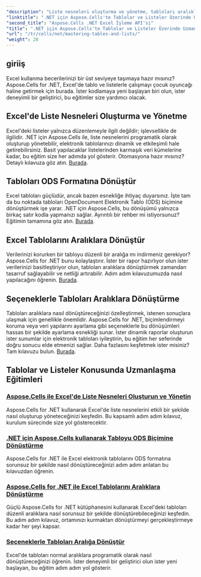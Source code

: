 ```yaml
---
"description": "Liste nesneleri oluşturma ve yönetme, tabloları aralıklara dönüştürme ve adım adım ODS formatına dönüştürme dahil olmak üzere Aspose.Cells for .NET eğitimlerini keşfedin."
"linktitle": ".NET için Aspose.Cells'te Tablolar ve Listeler Üzerinde Uzmanlaşma"
"second_title": "Aspose.Cells .NET Excel İşleme API'si"
"title": ".NET için Aspose.Cells'te Tablolar ve Listeler Üzerinde Uzmanlaşma"
"url": "/tr/cells/net/mastering-tables-and-lists/"
"weight": 20
---
```


## giriiş

Excel kullanma becerilerinizi bir üst seviyeye taşımaya hazır mısınız? Aspose.Cells for .NET, Excel'de tablo ve listelerle çalışmayı çocuk oyuncağı haline getirmek için burada. İster kodlamaya yeni başlayan biri olun, ister deneyimli bir geliştirici, bu eğitimler size yardımcı olacak.

## Excel'de Liste Nesneleri Oluşturma ve Yönetme  
Excel'deki listeler yalnızca düzenlemeyle ilgili değildir; işlevsellikle de ilgilidir. .NET için Aspose.Cells ile, liste nesnelerini programatik olarak oluşturup yönetebilir, elektronik tablolarınızı dinamik ve etkileşimli hale getirebilirsiniz. Basit yapılacaklar listelerinden karmaşık veri kümelerine kadar, bu eğitim size her adımda yol gösterir. Otomasyona hazır mısınız? Detaylı kılavuza göz atın. [Burada](./create-and-manage-list-object/).  

## Tabloları ODS Formatına Dönüştür  
Excel tabloları güçlüdür, ancak bazen esnekliğe ihtiyaç duyarsınız. İşte tam da bu noktada tabloları OpenDocument Elektronik Tablo (ODS) biçimine dönüştürmek işe yarar. .NET için Aspose.Cells, bu dönüşümü yalnızca birkaç satır kodla yapmanızı sağlar. Ayrıntılı bir rehber mi istiyorsunuz? Eğitimin tamamına göz atın. [Burada](./convert-table-to-ods-format/).  

## Excel Tablolarını Aralıklara Dönüştür  
Verilerinizi korurken bir tabloyu düzenli bir aralığa mı indirmeniz gerekiyor? Aspose.Cells for .NET bunu kolaylaştırır. İster bir rapor hazırlıyor olun ister verilerinizi basitleştiriyor olun, tabloları aralıklara dönüştürmek zamandan tasarruf sağlayabilir ve netliği artırabilir. Adım adım kılavuzumuzda nasıl yapılacağını öğrenin. [Burada](./convert-excel-tables-to-range/).  

## Seçeneklerle Tabloları Aralıklara Dönüştürme  

Tabloları aralıklara nasıl dönüştüreceğinizi özelleştirmek, istenen sonuçlara ulaşmak için genellikle önemlidir. Aspose.Cells for .NET, biçimlendirmeyi koruma veya veri yapılarını ayarlama gibi seçeneklerle bu dönüşümleri hassas bir şekilde ayarlama esnekliği sunar. İster dinamik raporlar oluşturun ister sunumlar için elektronik tabloları iyileştirin, bu eğitim her seferinde doğru sonucu elde etmenizi sağlar. Daha fazlasını keşfetmek ister misiniz? Tam kılavuzu bulun. [Burada](./convert-tables-to-range-with-options/).  

## Tablolar ve Listeler Konusunda Uzmanlaşma Eğitimleri
### [Aspose.Cells ile Excel'de Liste Nesneleri Oluşturun ve Yönetin](./create-and-manage-list-object/)
Aspose.Cells for .NET kullanarak Excel'de liste nesnelerini etkili bir şekilde nasıl oluşturup yöneteceğinizi keşfedin. Bu kapsamlı adım adım kılavuz, kurulum sürecinde size yol gösterecektir.
### [.NET için Aspose.Cells kullanarak Tabloyu ODS Biçimine Dönüştürme](./convert-table-to-ods-format/)
Aspose.Cells for .NET ile Excel elektronik tablolarını ODS formatına sorunsuz bir şekilde nasıl dönüştüreceğinizi adım adım anlatan bu kılavuzdan öğrenin.
### [Aspose.Cells for .NET ile Excel Tablolarını Aralıklara Dönüştürme](./convert-excel-tables-to-range/)
Güçlü Aspose.Cells for .NET kütüphanesini kullanarak Excel'deki tabloları düzenli aralıklara nasıl sorunsuz bir şekilde dönüştürebileceğinizi keşfedin. Bu adım adım kılavuz, ortamınızı kurmaktan dönüştürmeyi gerçekleştirmeye kadar her şeyi kapsar.
### [Seçeneklerle Tabloları Aralığa Dönüştür](./convert-tables-to-range-with-options/)
Excel'de tabloları normal aralıklara programatik olarak nasıl dönüştüreceğinizi öğrenin. İster deneyimli bir geliştirici olun ister yeni başlayan, bu eğitim adım adım yol gösterir.